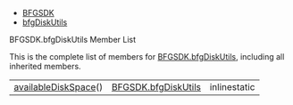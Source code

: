   - [BFGSDK](namespace_b_f_g_s_d_k.html)
  - [bfgDiskUtils](class_b_f_g_s_d_k_1_1bfg_disk_utils.html)

BFGSDK.bfgDiskUtils Member List

This is the complete list of members for
[BFGSDK.bfgDiskUtils](class_b_f_g_s_d_k_1_1bfg_disk_utils.html),
including all inherited members.

|                                                                                                    |                                                                 |              |
| -------------------------------------------------------------------------------------------------- | --------------------------------------------------------------- | ------------ |
| [availableDiskSpace](class_b_f_g_s_d_k_1_1bfg_disk_utils.html#af0e78846a4941a818db2b629aa7eb24e)() | [BFGSDK.bfgDiskUtils](class_b_f_g_s_d_k_1_1bfg_disk_utils.html) | inlinestatic |
